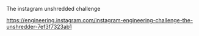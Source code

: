 The instagram unshredded challenge

https://engineering.instagram.com/instagram-engineering-challenge-the-unshredder-7ef3f7323ab1
